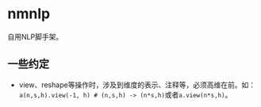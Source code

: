 # nmnlp
自用NLP脚手架。
## 一些约定
- view、reshape等操作时，涉及到维度的表示、注释等，必须高维在前。如：`a(n,s,h).view(-1, h) # (n,s,h) -> (n*s,h)`或者`a.view(n*s,h)`。